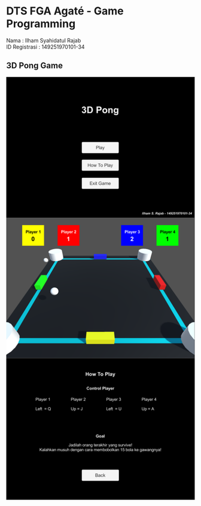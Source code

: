 # DTS FGA Agaté - Game Programming

Nama : Ilham Syahidatul Rajab <br>
ID Registrasi : 149251970101-34 <br>

## 3D Pong Game

<img align="center" src="Assets\Images\img0.png">
<img align="center" src="Assets\Images\img1.png">
<img align="center" src="Assets\Images\img2.png">
